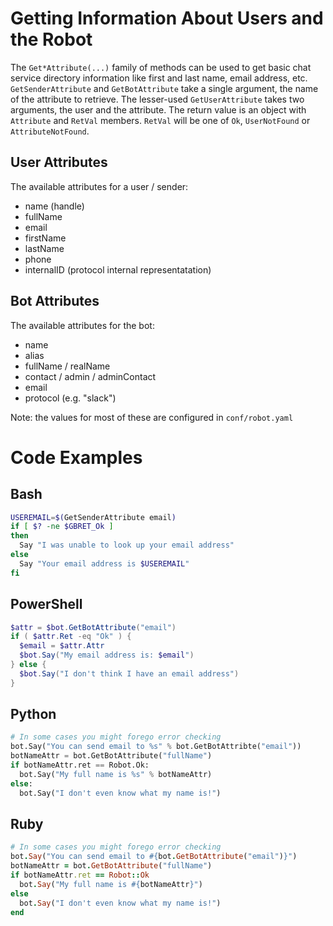 # Getting Information About Users and the Robot
The `Get*Attribute(...)` family of methods can be used to get basic chat service directory information like first and last name, email address, etc. `GetSenderAttribute` and `GetBotAttribute` take a single argument, the name of the attribute to retrieve. The lesser-used `GetUserAttribute` takes two arguments, the user and the attribute. The return value is an object with `Attribute` and `RetVal` members. `RetVal` will be one of `Ok`, `UserNotFound` or `AttributeNotFound`.

## User Attributes
The available attributes for a user / sender:
 * name (handle)
 * fullName
 * email
 * firstName
 * lastName
 * phone
 * internalID (protocol internal representatation)

## Bot Attributes
The available attributes for the bot:
 * name
 * alias
 * fullName / realName
 * contact / admin / adminContact
 * email
 * protocol (e.g. "slack")

Note: the values for most of these are configured in `conf/robot.yaml`

# Code Examples
## Bash
```bash
USEREMAIL=$(GetSenderAttribute email)
if [ $? -ne $GBRET_Ok ]
then
  Say "I was unable to look up your email address"
else
  Say "Your email address is $USEREMAIL"
fi
```

## PowerShell
```powershell
$attr = $bot.GetBotAttribute("email")
if ( $attr.Ret -eq "Ok" ) {
  $email = $attr.Attr
  $bot.Say("My email address is: $email")
} else {
  $bot.Say("I don't think I have an email address")
}
```

## Python
```python
# In some cases you might forego error checking
bot.Say("You can send email to %s" % bot.GetBotAttribte("email"))
botNameAttr = bot.GetBotAttribute("fullName")
if botNameAttr.ret == Robot.Ok:
  bot.Say("My full name is %s" % botNameAttr)
else:
  bot.Say("I don't even know what my name is!")
```

## Ruby
```ruby
# In some cases you might forego error checking
bot.Say("You can send email to #{bot.GetBotAttribute("email")}")
botNameAttr = bot.GetBotAttribute("fullName")
if botNameAttr.ret == Robot::Ok
  bot.Say("My full name is #{botNameAttr}")
else
  bot.Say("I don't even know what my name is!")
end
```
